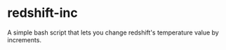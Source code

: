 # redshift-inc
A simple bash script that lets you change redshift's temperature value by increments.
